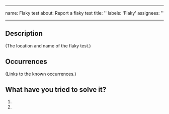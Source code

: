 <!--- Licensed to the Apache Software Foundation (ASF) under one -->
<!--- or more contributor license agreements.  See the NOTICE file -->
<!--- distributed with this work for additional information -->
<!--- regarding copyright ownership.  The ASF licenses this file -->
<!--- to you under the Apache License, Version 2.0 (the -->
<!--- "License"); you may not use this file except in compliance -->
<!--- with the License.  You may obtain a copy of the License at -->
<!--- -->
<!---   http://www.apache.org/licenses/LICENSE-2.0 -->
<!--- -->
<!--- Unless required by applicable law or agreed to in writing, -->
<!--- software distributed under the License is distributed on an -->
<!--- "AS IS" BASIS, WITHOUT WARRANTIES OR CONDITIONS OF ANY -->
<!--- KIND, either express or implied.  See the License for the -->
<!--- specific language governing permissions and limitations -->
<!--- under the License. -->

---
name: Flaky test
about: Report a flaky test
title: ''
labels: 'Flaky'
assignees: ''

---
## Description
(The location and name of the flaky test.)

## Occurrences
(Links to the known occurrences.)

## What have you tried to solve it?

1.
2.
